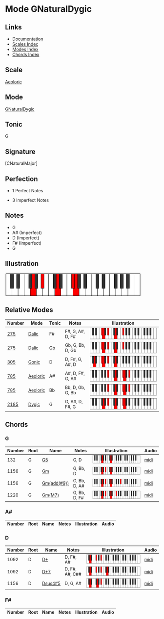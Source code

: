 # Mode GNaturalDygic

## Links

- [Documentation](index.md)
- [Scales Index](Scales.md)
- [Modes Index](Modes.md)
- [Chords Index](Chords.md)

## Scale

[Aeoloric](ScaleAeoloric.md)

## Mode

[GNaturalDygic](ModeGNaturalDygic.md)

## Tonic

G

## Signature

[CNaturalMajor]

## Perfection

 - 1 Perfect Notes

 - 3 Imperfect Notes

## Notes

- G
- A# (Imperfect)
- D (Imperfect)
- F# (Imperfect)
- G

## Illustration

![GNaturalDygic](ModeGNaturalDygic.png)

## Relative Modes

| Number | Mode | Tonic | Notes | Illustration |
|--------|------|-------|-------|--------------|
| [275](https://ianring.com/musictheory/scales/275) | [Dalic](ModeDalic.md) | F# | F#, G, A#, D, F# | ![FSharpDalic](ModeFSharpDalic.png) |
| [275](https://ianring.com/musictheory/scales/275) | [Dalic](ModeDalic.md) | Gb | Gb, G, Bb, D, Gb | ![GFlatDalic](ModeGFlatDalic.png) |
| [305](https://ianring.com/musictheory/scales/305) | [Gonic](ModeGonic.md) | D | D, F#, G, A#, D | ![DNaturalGonic](ModeDNaturalGonic.png) |
| [785](https://ianring.com/musictheory/scales/785) | [Aeoloric](ModeAeoloric.md) | A# | A#, D, F#, G, A# | ![ASharpAeoloric](ModeASharpAeoloric.png) |
| [785](https://ianring.com/musictheory/scales/785) | [Aeoloric](ModeAeoloric.md) | Bb | Bb, D, Gb, G, Bb | ![BFlatAeoloric](ModeBFlatAeoloric.png) |
| [2185](https://ianring.com/musictheory/scales/2185) | [Dygic](ModeDygic.md) | G | G, A#, D, F#, G | ![GNaturalDygic](ModeGNaturalDygic.png) |

## Chords

### G

| Number | Root | Name | Notes | Illustration | Audio |
|--------|------|------|-------|--------------|-------|
| 132 | G | [G5](ChordGNaturalPowerChord.md) | G, D | ![G5](ChordGNaturalPowerChordRootPosition.png) | [midi](ChordGNaturalPowerChordRootPosition.mid) |
| 1156 | G | [Gm](ChordGNaturalMinor.md) | G, Bb, D | ![Gm](ChordGNaturalMinorRootPosition.png) | [midi](ChordGNaturalMinorRootPosition.mid) |
| 1156 | G | [Gm(add(#9))](ChordGNaturalMinorAddSharpNinth.md) | G, Bb, D, A# | ![Gm(add(#9))](ChordGNaturalMinorAddSharpNinthRootPosition.png) | [midi](ChordGNaturalMinorAddSharpNinthRootPosition.mid) |
| 1220 | G | [Gm(M7)](ChordGNaturalMinorMajorSeventh.md) | G, Bb, D, F# | ![Gm(M7)](ChordGNaturalMinorMajorSeventhRootPosition.png) | [midi](ChordGNaturalMinorMajorSeventhRootPosition.mid) |

### A#

| Number | Root | Name | Notes | Illustration | Audio |
|--------|------|------|-------|--------------|-------|

### D

| Number | Root | Name | Notes | Illustration | Audio |
|--------|------|------|-------|--------------|-------|
| 1092 | D | [D+](ChordDNaturalAugmented.md) | D, F#, A# | ![D+](ChordDNaturalAugmentedRootPosition.png) | [midi](ChordDNaturalAugmentedRootPosition.mid) |
| 1092 | D | [D+7](ChordDNaturalAugmentedAugmentedSeventh.md) | D, F#, A#, C## | ![D+7](ChordDNaturalAugmentedAugmentedSeventhRootPosition.png) | [midi](ChordDNaturalAugmentedAugmentedSeventhRootPosition.mid) |
| 1156 | D | [Dsus4#5](ChordDNaturalSuspendedFourthSharpFifth.md) | D, G, A# | ![Dsus4#5](ChordDNaturalSuspendedFourthSharpFifthRootPosition.png) | [midi](ChordDNaturalSuspendedFourthSharpFifthRootPosition.mid) |

### F#

| Number | Root | Name | Notes | Illustration | Audio |
|--------|------|------|-------|--------------|-------|

